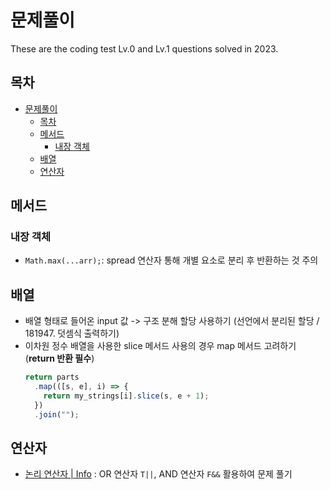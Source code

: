 # 문제풀이

These are the coding test Lv.0 and Lv.1 questions solved in 2023.

## 목차

- [문제풀이](#문제풀이)
  - [목차](#목차)
  - [메서드](#메서드)
    - [내장 객체](#내장-객체)
  - [배열](#배열)
  - [연산자](#연산자)

## 메서드

### 내장 객체

- `Math.max(...arr);`: spread 연산자 통해 개별 요소로 분리 후 반환하는 것 주의

## 배열

- 배열 형태로 들어온 input 값 -> 구조 분해 할당 사용하기
  (선언에서 분리된 할당 / 181947. 덧셈식 출력하기)
- 이차원 정수 배열을 사용한 slice 메서드 사용의 경우 map 메서드 고려하기 (**return 반환 필수**)
  ```js
  return parts
    .map(([s, e], i) => {
      return my_strings[i].slice(s, e + 1);
    })
    .join("");
  ```

## 연산자

- [논리 연산자 | Info](https://ko.javascript.info/logical-operators) : OR 연산자 `T||`, AND 연산자 `F&&` 활용하여 문제 풀기
